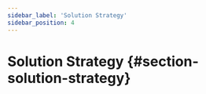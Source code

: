 ```yaml
---
sidebar_label: 'Solution Strategy'
sidebar_position: 4
---
```

# Solution Strategy {#section-solution-strategy}